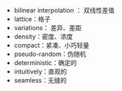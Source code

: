 - bilinear interpolation ： 双线性差值
- lattice：格子
- variations： 差异、差距
- density：密度、浓度
- compact：紧凑、小巧轻量
- pseudo-random：伪随机
- deterministic：确定的
- intuitively：直观的
- seamless：无缝的
